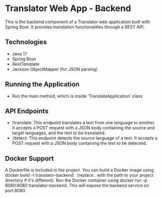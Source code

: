 # Translator Web App - Backend

This is the backend component of a Translator web application built with Spring Boot. It provides translation functionalities through a REST API.

## Technologies

- Java 17
- Spring Boot
- RestTemplate
- Jackson ObjectMapper (for JSON parsing)

## Running the Application

- Run the main method, which is inside 'TranslateApplication' class

## API Endpoints

- /translate: This endpoint translates a text from one language to another. It accepts a POST request with a JSON body containing the source and target languages, and the text to be translated.
- /detect: This endpoint detects the source language of a text. It accepts a POST request with a JSON body containing the text to be detected.

## Docker Support

A Dockerfile is included in the project. You can build a Docker image using docker build -t translator-backend . (replace . with the path to your project directory if it's different).
Run the Docker container using docker run -p 8080:8080 translator-backend. This will expose the backend service on port 8080.
